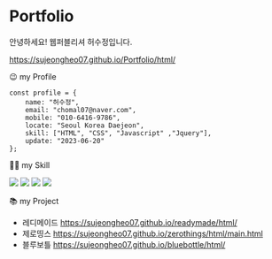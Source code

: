 # Portfolio

안녕하세요! 웹퍼블리셔 허수정입니다.

https://sujeongheo07.github.io/Portfolio/html/


😉 my Profile

    const profile = {
        name: "허수정",
        email: "chomal07@naver.com",
        mobile: "010-6416-9786",
        locate: "Seoul Korea Daejeon",
        skill: ["HTML", "CSS", "Javascript" ,"Jquery"],
        update: "2023-06-20"
    };


✍🏻 my Skill

<img src="https://img.shields.io/badge/html5-E34F26?style=for-the-badge&logo=html5&logoColor=white"> <img src="https://img.shields.io/badge/css-1572B6?style=for-the-badge&logo=css3&logoColor=white"> <img src="https://img.shields.io/badge/javascript-F7DF1E?style=for-the-badge&logo=javascript&logoColor=black"> <img src="https://img.shields.io/badge/jquery-0769AD?style=for-the-badge&logo=jquery&logoColor=white">


📚 my Project

* 레디메이드 https://sujeongheo07.github.io/readymade/html/
* 제로띵스 https://sujeongheo07.github.io/zerothings/html/main.html
* 블루보틀 https://sujeongheo07.github.io/bluebottle/html/

